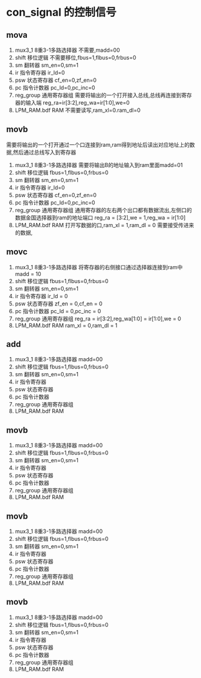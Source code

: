 # con_signal 的控制信号
## mova
1. mux3_1 8重3-1多路选择器
不需要,madd=00
2. shift  移位逻辑
不需要移位,fbus=1,flbus=0,frbus=0
3. sm 翻转器
sm_en=0,sm=1
4. ir 指令寄存器
ir_ld=0
5. psw 状态寄存器
cf_en=0,zf_en=0
6. pc 指令计数器
pc_ld=0,pc_inc=0
7. reg_group 通用寄存器组
需要将输出的一个打开接入总线,总线再连接到寄存器的输入端
reg_ra=ir[3:2],reg_wa=ir[1:0],we=0
8. LPM_RAM.bdf RAM
不需要读写,ram_xl=0.ram_dl=0

## movb
需要将输出的一个打开通过一个口连接到ram,ram得到地址后读出对应地址上的数据,然后通过总线写入到寄存器
1. mux3_1 8重3-1多路选择器
需要将输出B的地址输入到ram里面madd=01
2. shift  移位逻辑
fbus=1,flbus=0,frbus=0
3. sm 翻转器
sm_en=0,sm=1
4. ir 指令寄存器
ir_ld=0
5. psw 状态寄存器
cf_en=0,zf_en=0
6. pc 指令计数器
pc_ld=0,pc_inc=0
7. reg_group 通用寄存器组
通用寄存器的左右两个出口都有数据流出,左侧口的数据金国选择器到ram的地址端口
reg_ra = [3:2],we = 1,reg_wa = ir[1:0]
8. LPM_RAM.bdf RAM
打开写数据的口,ram_xl = 1,ram_dl = 0
需要接受传进来的数据,
## movc
1. mux3_1 8重3-1多路选择器
将寄存器的右侧接口通过选择器连接到ram中
madd = 10
2. shift  移位逻辑
fbus=1,flbus=0,frbus=0
3. sm 翻转器
sm_en=0,sm=1
4. ir 指令寄存器
ir_ld = 0
5. psw 状态寄存器
zf_en = 0,cf_en = 0
6. pc 指令计数器
pc_ld = 0,pc_inc = 0
7. reg_group 通用寄存器组
reg_ra = ir[3:2],reg_wa[1:0] = ir[1:0],we = 0
8. LPM_RAM.bdf RAM
ram_xl = 0,ram_dl = 1
## add
1. mux3_1 8重3-1多路选择器
madd=00
2. shift  移位逻辑
fbus=1,flbus=0,frbus=0
3. sm 翻转器
sm_en=0,sm=1
4. ir 指令寄存器
5. psw 状态寄存器
6. pc 指令计数器
7. reg_group 通用寄存器组
8. LPM_RAM.bdf RAM
## movb
1. mux3_1 8重3-1多路选择器
madd=00
2. shift  移位逻辑
fbus=1,flbus=0,frbus=0
3. sm 翻转器
sm_en=0,sm=1
4. ir 指令寄存器
5. psw 状态寄存器
6. pc 指令计数器
7. reg_group 通用寄存器组
8. LPM_RAM.bdf RAM
## movb
1. mux3_1 8重3-1多路选择器
madd=00
2. shift  移位逻辑
fbus=1,flbus=0,frbus=0
3. sm 翻转器
sm_en=0,sm=1
4. ir 指令寄存器
5. psw 状态寄存器
6. pc 指令计数器
7. reg_group 通用寄存器组
8. LPM_RAM.bdf RAM
## movb
1. mux3_1 8重3-1多路选择器
madd=00
2. shift  移位逻辑
fbus=1,flbus=0,frbus=0
3. sm 翻转器
sm_en=0,sm=1
4. ir 指令寄存器
5. psw 状态寄存器
6. pc 指令计数器
7. reg_group 通用寄存器组
8. LPM_RAM.bdf RAM
